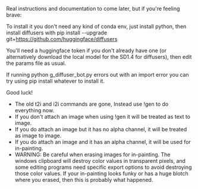 Real instructions and documentation to come later, but if you're feeling brave:

To install it you don't need any kind of conda env, just install python, then install diffusers with pip install --upgrade git+https://github.com/huggingface/diffusers

You'll need a huggingface token if you don't already have one (or alternatively download the local model for the SD1.4 for diffusers), then edit the params file as usual.

If running python g_diffuser_bot.py errors out with an import error you can try using pip install whatever to install it.

Good luck!

- The old t2i and i2i commands are gone, Instead use !gen to do everything now.
- If you don't attach an image when using !gen it will be treated as text to image.
- If you do attach an image but it has no alpha channel, it will be treated as image to image.
- If you do attach an image and it has an alpha channel, it will be used for in-painting.
- WARNING: Be careful when erasing images for in-painting. The windows clipboard will destroy color values in transparent pixels, and some editing programs
           need specific export options to avoid destroying those color values. If your in-painting looks funky or has a huge blotch where you erased, then
           this is probably what happened.
